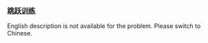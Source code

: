 ### [跳跃训练](https://leetcode.com/problems/qing-wa-tiao-tai-jie-wen-ti-lcof)

English description is not available for the problem. Please switch to Chinese.